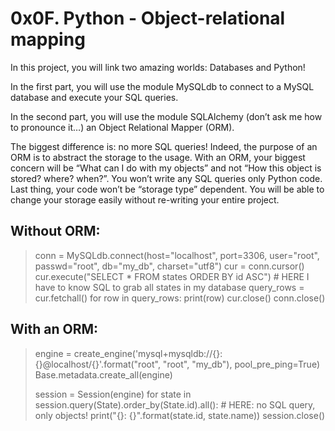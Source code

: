 # 0x0F. Python - Object-relational mapping

In this project, you will link two amazing worlds: Databases and Python!

In the first part, you will use the module MySQLdb to connect to a MySQL database and execute your SQL queries.

In the second part, you will use the module SQLAlchemy (don’t ask me how to pronounce it…) an Object Relational Mapper (ORM).

The biggest difference is: no more SQL queries! Indeed, the purpose of an ORM is to abstract the storage to the usage. With an ORM, your biggest concern will be “What can I do with my objects” and not “How this object is stored? where? when?”. You won’t write any SQL queries only Python code. Last thing, your code won’t be “storage type” dependent. You will be able to change your storage easily without re-writing your entire project.

## Without ORM:
> conn = MySQLdb.connect(host="localhost", port=3306, user="root", passwd="root", db="my_db", charset="utf8")
> cur = conn.cursor()
> cur.execute("SELECT * FROM states ORDER BY id ASC") # HERE I have to know SQL to grab all states in my database
> query_rows = cur.fetchall()
> for row in query_rows:
>     print(row)
> cur.close()
> conn.close()

## With an ORM:
> engine = create_engine('mysql+mysqldb://{}:{}@localhost/{}'.format("root", "root", "my_db"), pool_pre_ping=True)
> Base.metadata.create_all(engine)
> 
> session = Session(engine)
> for state in session.query(State).order_by(State.id).all(): # HERE: no SQL query, only objects!
>     print("{}: {}".format(state.id, state.name))
> session.close()
